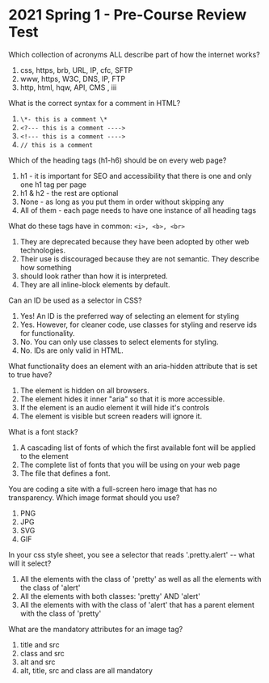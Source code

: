# 2021 Spring 1 - Pre-Course Review Test

Which collection of acronyms ALL describe part of how the internet works?

1. css, https, brb, URL, IP, cfc, SFTP
2. www, https, W3C, DNS, IP, FTP
3. http, html, hqw, API, CMS , iii

What is the correct syntax for a comment in HTML?

1. `\*- this is a comment \*`
2. `<?--- this is a comment ---->`
3. `<!--- this is a comment ---->`
4. `// this is a comment`

Which of the heading tags (h1-h6) should be on every web page?

1. h1 - it is important for SEO and accessibility that there is one and only one h1 tag per page
2. h1 & h2 - the rest are optional
3. None - as long as you put them in order without skipping any
4. All of them - each page needs to have one instance of all heading tags

What do these tags have in common: `<i>, <b>, <br>`

1. They are deprecated because they have been adopted by other web technologies.
2. Their use is discouraged because they are not semantic. They describe how something
3. should look rather than how it is interpreted.
4. They are all inline-block elements by default.

Can an ID be used as a selector in CSS?

1. Yes! An ID is the preferred way of selecting an element for styling
2. Yes. However, for cleaner code, use classes for styling and reserve ids for functionality.
3. No. You can only use classes to select elements for styling.
4. No. IDs are only valid in HTML.

What functionality does an element with an aria-hidden attribute that is set to true have?

1. The element is hidden on all browsers.
2. The element hides it inner "aria" so that it is more accessible.
3. If the element is an audio element it will hide it's controls
4. The element is visible but screen readers will ignore it.

What is a font stack?

1. A cascading list of fonts of which the first available font will be applied to the element
2. The complete list of fonts that you will be using on your web page
3. The file that defines a font.

You are coding a site with a full-screen hero image that has no transparency. Which image format should you use?

1. PNG
2. JPG
3. SVG
4. GIF

In your css style sheet, you see a selector that reads '.pretty.alert' -- what will it select?

1. All the elements with the class of 'pretty' as well as all the elements with the class of 'alert'
2. All the elements with both classes: 'pretty' AND 'alert'
3. All the elements with with the class of 'alert' that has a parent element with the class of 'pretty'

What are the mandatory attributes for an image tag?

1. title and src
2. class and src
3. alt and src
4. alt, title, src and class are all mandatory

